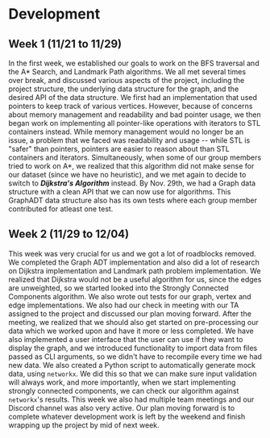 # Development

## Week 1 (11/21 to 11/29)

In the first week, we established our goals to work on the BFS traversal and the A* Search, and Landmark Path algorithms.
We all met several times over break, and discussed various aspects of the project, including the project structure, the underlying data structure for the graph, and the desired API of the data structure.
We first had an implementation that used pointers to keep track of various vertices.
However, because of concerns about memory management and readability and bad pointer usage, we then began work on implementing all pointer-like operations with iterators to STL containers instead.
While memory management would no longer be an issue, a problem that we faced was readability and usage -- while STL is "safer" than pointers, pointers are easier to reason about than STL containers and iterators.
Simultaneously, when some of our group members tried to work on A*, we realized that this algorithm did not make sense for our dataset (since we have no heuristic), and we met again to decide to switch to **_Dijkstra's Algorithm_** instead.
By Nov. 29th, we had a Graph data structure with a clean API that we can now use for algorithms. This GraphADT data structure also has its own tests where each group member contributed for atleast one test.

## Week 2 (11/29 to 12/04)

This week was very crucial for us and we got a lot of roadblocks removed. We completed the Graph ADT implementation and also did a lot of research on Dijkstra implementation and Landmark path problem implementation.
We realized that Dijkstra would not be a useful algorithm for us, since the edges are unweighted, so we started looked into the Strongly Connected Components algorithm. We also wrote out tests for our graph, vertex and edge implementations. We also had our check in meeting with our TA assigned to the project and discussed our plan moving forward. After the meeting, we realized that we should also get started on pre-processing our data which we worked upon and have it more or less completed. We have also implemented a user interface that the user can use if they want to display the graph, and we introduced functionality to import data from files passed as CLI arguments, so we didn't have to recompile every time we had new data.
We also created a Python script to automatically generate mock data, using `networkx`. We did this so that we can make sure input validation will always work, and more importantly, when we start implementing strongly connected components, we can check our algorithm against `networkx`'s results. 
This week we also had multiple team meetings and our Discord channel was also very active. Our plan moving forward is to complete whatever development work is left by the weekend and finish wrapping up the project by mid of next week. 
